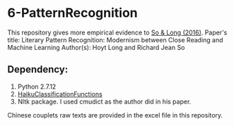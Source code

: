 # 6-PatternRecognition

This repository gives more empirical evidence to [So & Long (2016)](https://lucian.uchicago.edu/blogs/literarynetworks/files/2015/12/LONG_SO_CI.pdf). 
Paper's title: Literary Pattern Recognition: Modernism between Close Reading and Machine Learning
Author(s): Hoyt Long and Richard Jean So 

## Dependency:
1.  Python 2.7.12
2.  [HaikuClassificationFunctions](https://github.com/hoytlong/PatternRecognition/blob/master/HaikuClassificationFunctions.py)
3.  Nltk package. I used cmudict as the author did in his paper. 

Chinese couplets raw texts are provided in the excel file in this repository. 
